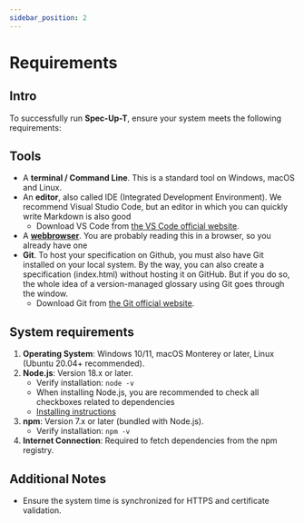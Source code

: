 ```yaml
---
sidebar_position: 2
---
```


# Requirements

## Intro

To successfully run **Spec-Up-T**, ensure your system meets the following requirements:


## Tools

- A **terminal / Command Line**. This is a standard tool on Windows, macOS and Linux.
- An **editor**, also called IDE (Integrated Development Environment). We recommend Visual Studio Code, but an editor in which you can quickly write Markdown is also good
  - Download VS Code from [the VS Code official website](https://code.visualstudio.com/).
- A [**webbrowser**](https://en.wikipedia.org/wiki/Web_browser). You are probably reading this in a browser, so you already have one
- **Git**. To host your specification on Github, you must also have Git installed on your local system. By the way, you can also create a specification (index.html) without hosting it on GitHub. But if you do so, the whole idea of a version-managed glossary using Git goes through the window.
  - Download Git from [the Git official website](https://git-scm.com/).

## System requirements

1. **Operating System**: Windows 10/11, macOS Monterey or later, Linux (Ubuntu 20.04+ recommended).
2. **Node.js**: Version 18.x or later.
   - Verify installation: `node -v`
   - When installing Node.js, you are recommended to check all checkboxes related to dependencies
   - [Installing instructions](https://docs.npmjs.com/downloading-and-installing-node-js-and-npm)
3. **npm**: Version 7.x or later (bundled with Node.js).
   - Verify installation: `npm -v`
4. **Internet Connection**: Required to fetch dependencies from the npm registry.

## Additional Notes

- Ensure the system time is synchronized for HTTPS and certificate validation.
